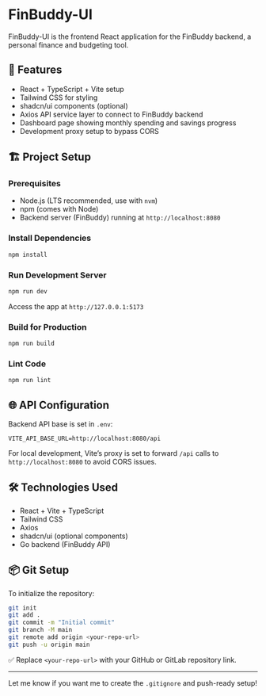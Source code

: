 # FinBuddy-UI

FinBuddy-UI is the frontend React application for the FinBuddy backend, a personal finance and budgeting tool.

## 🚀 Features
- React + TypeScript + Vite setup
- Tailwind CSS for styling
- shadcn/ui components (optional)
- Axios API service layer to connect to FinBuddy backend
- Dashboard page showing monthly spending and savings progress
- Development proxy setup to bypass CORS

## 🏗 Project Setup

### Prerequisites
- Node.js (LTS recommended, use with `nvm`)
- npm (comes with Node)
- Backend server (FinBuddy) running at `http://localhost:8080`

### Install Dependencies
```bash
npm install
```

### Run Development Server
```bash
npm run dev
```

Access the app at `http://127.0.0.1:5173`

### Build for Production
```bash
npm run build
```

### Lint Code
```bash
npm run lint
```

## 🌐 API Configuration

Backend API base is set in `.env`:
```
VITE_API_BASE_URL=http://localhost:8080/api
```

For local development, Vite’s proxy is set to forward `/api` calls to `http://localhost:8080` to avoid CORS issues.

## 🛠 Technologies Used
- React + Vite + TypeScript
- Tailwind CSS
- Axios
- shadcn/ui (optional components)
- Go backend (FinBuddy API)

## 📦 Git Setup
To initialize the repository:
```bash
git init
git add .
git commit -m "Initial commit"
git branch -M main
git remote add origin <your-repo-url>
git push -u origin main
```

✅ Replace `<your-repo-url>` with your GitHub or GitLab repository link.

---

Let me know if you want me to create the `.gitignore` and push-ready setup!
